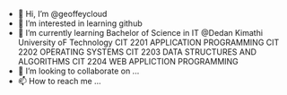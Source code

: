 - 👋 Hi, I’m @geoffeycloud
- 👀 I’m interested in learning github
- 🌱 I’m currently learning
     Bachelor of Science in IT @Dedan Kimathi University oF Technology
        CIT 2201 APPLICATION PROGRAMMING
        CIT 2202 OPERATING SYSTEMS
        CIT 2203 DATA STRUCTURES AND ALGORITHMS
        CIT 2204 WEB APPLICTION PROGRAMMING  
- 💞️ I’m looking to collaborate on ...
- 📫 How to reach me ...

<!---
geoffeycloud/geoffeycloud is a ✨ special ✨ repository because its `README.md` (this file) appears on your GitHub profile.
You can click the Preview link to take a look at your changes.
--->
